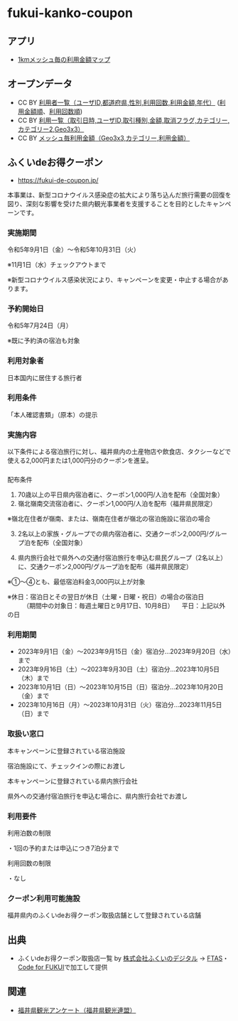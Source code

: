 # fukui-kanko-coupon

## アプリ

- [1kmメッシュ毎の利用金額マップ](https://code4fukui.github.io/fukui-kanko-coupon/)

## オープンデータ

- CC BY [利用者一覧（ユーザID,都道府県,性別,利用回数,利用金額,年代）](users.csv) ([利用金額順](users_amount.csv)、[利用回数順](users_count.csv))
- CC BY [利用一覧（取引日時,ユーザID,取引種別,金額,取消フラグ,カテゴリー,カテゴリー2,Geo3x3）](mesh-tr.csv)
- CC BY [メッシュ毎利用金額（Geo3x3,カテゴリー,利用金額）](mesh-tr-total.csv)

## ふくいdeお得クーポン

- https://fukui-de-coupon.jp/

本事業は、新型コロナウイルス感染症の拡大により落ち込んだ旅行需要の回復を図り、深刻な影響を受けた県内観光事業者を支援することを目的としたキャンペーンです。

### 実施期間

令和5年9月1日（金）～令和5年10月31日（火）

※11月1日（水）チェックアウトまで

※新型コロナウイルス感染状況により、キャンペーンを変更・中止する場合があります。


### 予約開始日

令和5年7月24日（月）

※既に予約済の宿泊も対象

### 利用対象者

日本国内に居住する旅行者

### 利用条件

「本人確認書類」（原本）の提示

### 実施内容

以下条件による宿泊旅行に対し、福井県内の土産物店や飲食店、タクシーなどで使える2,000円または1,000円分のクーポンを進呈。

### 

配布条件	

1. 70歳以上の平日県内宿泊者に、クーポン1,000円/人泊を配布（全国対象）
2. 嶺北嶺南交流宿泊者に、クーポン1,000円/人泊を配布（福井県民限定）

※嶺北在住者が嶺南、または、嶺南在住者が嶺北の宿泊施設に宿泊の場合

3. 2名以上の家族・グループでの県内宿泊者に、交通クーポン2,000円/グループ泊を配布（全国対象）

4. 県内旅行会社で県外への交通付宿泊旅行を申込む県民グループ（2名以上）に、交通クーポン2,000円/グループ泊を配布（福井県民限定）

※①～④とも、最低宿泊料金3,000円以上が対象

※休日：宿泊日とその翌日が休日（土曜・日曜・祝日）の場合の宿泊日
　　　（期間中の対象日：毎週土曜日と9月17日、10月8日）
　平日：上記以外の日

### 利用期間

- 2023年9月1日（金）～2023年9月15日（金）宿泊分…2023年9月20日（水）まで
- 2023年9月16日（土）～2023年9月30日（土）宿泊分…2023年10月5日（木）まで
- 2023年10月1日（日）～2023年10月15日（日）宿泊分…2023年10月20日（金）まで
- 2023年10月16日（月）～2023年10月31日（火）宿泊分…2023年11月5日（日）まで

### 取扱い窓口	

本キャンペーンに登録されている宿泊施設

宿泊施設にて、チェックインの際にお渡し

本キャンペーンに登録されている県内旅行会社

県外への交通付宿泊旅行を申込む場合に、県内旅行会社でお渡し

### 利用要件

利用泊数の制限

・1回の予約または申込につき7泊分まで

利用回数の制限

・なし

### クーポン利用可能施設

福井県内のふくいdeお得クーポン取扱店舗として登録されている店舗

## 出典

- ふくいdeお得クーポン取扱店一覧 by <a href=https://www.fukui-digital.co.jp/>株式会社ふくいのデジタル</a> → <a href=https://www.fuku-e.com/feature/detail_266.html>FTAS</a>・<a href=https://code4fukui.github.io/>Code for FUKUI</a>で加工して提供

## 関連

- [福井県観光アンケート（福井県観光連盟）](https://code4fukui.github.io/fukui-kanko-stat/)

